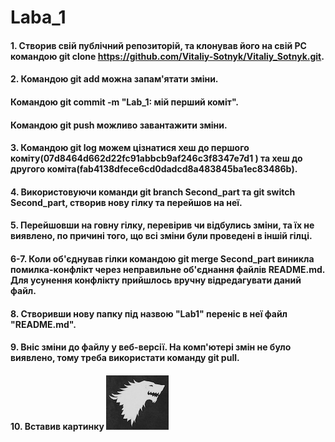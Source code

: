 # Laba_1
#### 1. Створив свій публічний репозиторій, та клонував його на свій PC командою  git clone https://github.com/Vitaliy-Sotnyk/Vitaliy_Sotnyk.git.
#### 2. Командою git add можна запам'ятати зміни.
####   Командою git commit -m "Lab_1: мій перший коміт".
####   Командою git push можливо завантажити зміни.
#### 3. Командою git log можем цізнатися хеш до першого коміту(07d8464d662d22fc91abbcb9af246c3f8347e7d1 ) та хеш до другого коміта(fab4138dfece6cd0dadcd8a483845ba1ec83486b).
#### 4. Використовуючи команди git branch Second_part та git switch Second_part, створив нову гілку та перейшов на неї.
#### 5. Перейшовши на говну гілку, перевірив чи відбулись зміни, та їх не виявлено, по причині того, що всі зміни були проведені в іншій гілці.
#### 6-7. Коли об'єднував гілки командою git merge Second_part виникла помилка-конфлікт через неправильне об'єднання файлів README.md. Для усунення конфлікту прийшлось вручну відредагувати даний файл. 
#### 8. Створивши нову папку під назвою "Lab1" переніс в неї файл "README.md".
#### 9. Вніс зміни до файлу у веб-версії. На комп'ютері змін не було виявлено, тому треба використати команду git pull.
#### 10. Вставив картинку ![Image alt](stark.jpg)
